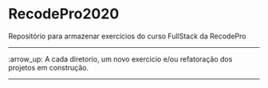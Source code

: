 # RecodePro2020
Repositório para armazenar exercícios do curso FullStack da RecodePro
<hr>
:arrow_up: A cada diretorio, um novo exercicio e/ou refatoração dos projetos em construção. 
<hr>


